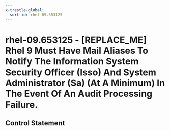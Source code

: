```yaml
---
x-trestle-global:
  sort-id: rhel-09.653125
---
```


# rhel-09.653125 - \[REPLACE_ME\] Rhel 9 Must Have Mail Aliases To Notify The Information System Security Officer (Isso) And System Administrator (Sa) (At A Minimum) In The Event Of An Audit Processing Failure.

## Control Statement
